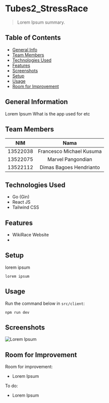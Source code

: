 # Tubes2_StressRace
> Lorem Ipsum summary.

## Table of Contents
* [General Info](#general-information)
* [Team Members](#team-members)
* [Technologies Used](#technologies-used)
* [Features](#features)
* [Screenshots](#screenshots)
* [Setup](#setup)
* [Usage](#usage)
* [Room for Improvement](#room-for-improvement)


## General Information
Lorem Ipsum What is the app used for etc

## Team Members
| **NIM**  |       **Nama**           |
| :------: | :----------------------: |
| 13522038 | Francesco Michael Kusuma |
| 13522075 |    Marvel Pangondian     |
| 13522112 |  Dimas Bagoes Hendrianto  |

## Technologies Used
- Go (Gin) 
- React JS
- Tailwind CSS


## Features
- WikiRace Website
- 


## Setup
lorem ipsum
```
lorem ipsum
```



## Usage
Run the command below in `src/client`:
```
npm run dev
```



## Screenshots
![Lorem Ipsum](./img/t.png)

## Room for Improvement
Room for improvement:
- Lorem Ipsum

To do:
- Lorem Ipsum 
  
